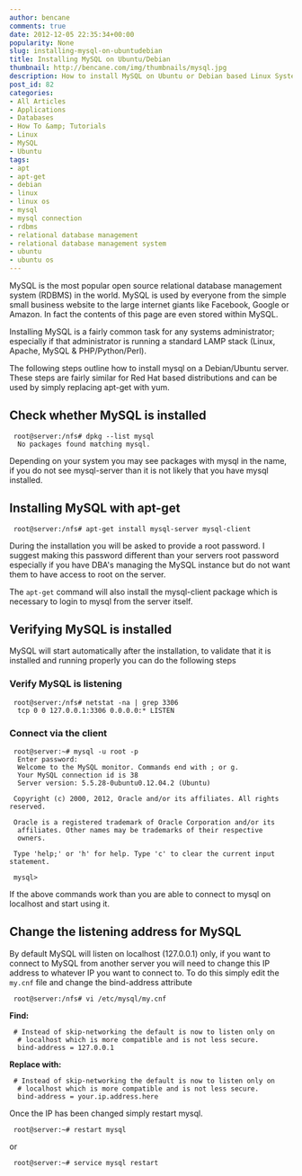 ```yaml
---
author: bencane
comments: true
date: 2012-12-05 22:35:34+00:00
popularity: None
slug: installing-mysql-on-ubuntudebian
title: Installing MySQL on Ubuntu/Debian
thumbnail: http://bencane.com/img/thumbnails/mysql.jpg
description: How to install MySQL on Ubuntu or Debian based Linux Systems using apt-get
post_id: 82
categories:
- All Articles
- Applications
- Databases
- How To &amp; Tutorials
- Linux
- MySQL
- Ubuntu
tags:
- apt
- apt-get
- debian
- linux
- linux os
- mysql
- mysql connection
- rdbms
- relational database management
- relational database management system
- ubuntu
- ubuntu os
---
```


MySQL is the most popular open source relational database management system (RDBMS) in the world. MySQL is used by everyone from the simple small business website to the large internet giants like Facebook, Google or Amazon. In fact the contents of this page are even stored within MySQL.

Installing MySQL is a fairly common task for any systems administrator; especially if that administrator is running a standard LAMP stack (Linux, Apache, MySQL & PHP/Python/Perl).

The following steps outline how to install mysql on a Debian/Ubuntu server. These steps are fairly similar for Red Hat based distributions and can be used by simply replacing apt-get with yum.

## Check whether MySQL is installed
     
     root@server:/nfs# dpkg --list mysql
      No packages found matching mysql.

Depending on your system you may see packages with mysql in the name, if you do not see mysql-server than it is not likely that you have mysql installed.

## Installing MySQL with apt-get
     
     root@server:/nfs# apt-get install mysql-server mysql-client

During the installation you will be asked to provide a root password. I suggest making this password different than your servers root password especially if you have DBA's managing the MySQL instance but do not want them to have access to root on the server.

The `apt-get` command will also install the mysql-client package which is necessary to login to mysql from the server itself.

## Verifying MySQL is installed

MySQL will start automatically after the installation, to validate that it is installed and running properly you can do the following steps

### Verify MySQL is listening
     
     root@server:/nfs# netstat -na | grep 3306
      tcp 0 0 127.0.0.1:3306 0.0.0.0:* LISTEN

### Connect via the client
     
     root@server:~# mysql -u root -p
      Enter password:
      Welcome to the MySQL monitor. Commands end with ; or g.
      Your MySQL connection id is 38
      Server version: 5.5.28-0ubuntu0.12.04.2 (Ubuntu)

     Copyright (c) 2000, 2012, Oracle and/or its affiliates. All rights reserved.
     
     Oracle is a registered trademark of Oracle Corporation and/or its
      affiliates. Other names may be trademarks of their respective
      owners.
     
     Type 'help;' or 'h' for help. Type 'c' to clear the current input statement.

     mysql>

If the above commands work than you are able to connect to mysql on localhost and start using it.

## Change the listening address for MySQL

By default MySQL will listen on localhost (127.0.0.1) only, if you want to connect to MySQL from another server you will need to change this IP address to whatever IP you want to connect to. To do this simply edit the `my.cnf` file and change the bind-address attribute
     
     root@server:/nfs# vi /etc/mysql/my.cnf

**Find:**
     
     # Instead of skip-networking the default is now to listen only on
      # localhost which is more compatible and is not less secure.
      bind-address = 127.0.0.1

**Replace with:**
     
     # Instead of skip-networking the default is now to listen only on
      # localhost which is more compatible and is not less secure.
      bind-address = your.ip.address.here

Once the IP has been changed simply restart mysql.
     
     root@server:~# restart mysql

or
     
     root@server:~# service mysql restart
